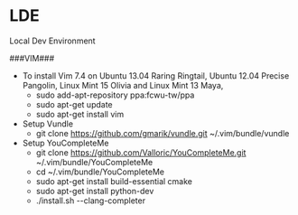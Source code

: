 LDE
===

Local Dev Environment

###VIM###
* To install Vim 7.4 on Ubuntu 13.04 Raring Ringtail, Ubuntu 12.04 Precise Pangolin, Linux Mint 15 Olivia and Linux Mint 13 Maya,
    * sudo add-apt-repository ppa:fcwu-tw/ppa
    * sudo apt-get update
    * sudo apt-get install vim
* Setup Vundle
    * git clone https://github.com/gmarik/vundle.git ~/.vim/bundle/vundle
* Setup YouCompleteMe
    * git clone https://github.com/Valloric/YouCompleteMe.git ~/.vim/bundle/YouCompleteMe
    * cd ~/.vim/bundle/YouCompleteMe
    * sudo apt-get install build-essential cmake
    * sudo apt-get install python-dev
    * ./install.sh --clang-completer
